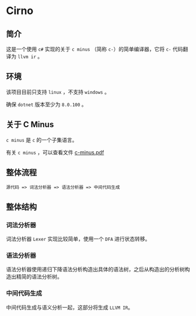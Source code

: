 # Cirno

## 简介

这是一个使用 `c#` 实现的关于  `c minus` （简称 `c-`）的简单编译器，它将 `c-` 代码翻译为 `llvm ir` 。

## 环境

该项目目前只支持 `linux` ，不支持 `windows` 。

确保 `dotnet` 版本至少为 `8.0.100` 。

## 关于 C Minus

`c minus` 是 `c` 的一个子集语言。

有关 `c minus` ，可以查看文件 [c-minus.pdf](c-minus.pdf)

## 整体流程

```text
源代码 => 词法分析器 => 语法分析器 => 中间代码生成
```

## 整体结构

### 词法分析器

词法分析器 `Lexer` 实现比较简单，使用一个 `DFA` 进行状态转移。

### 语法分析器

语法分析器使用递归下降语法分析构造出具体的语法树，之后从构造出的分析树构造出精简的语法分析树。

### 中间代码生成

中间代码生成与语义分析一起，这部分将生成 `LLVM IR`。
